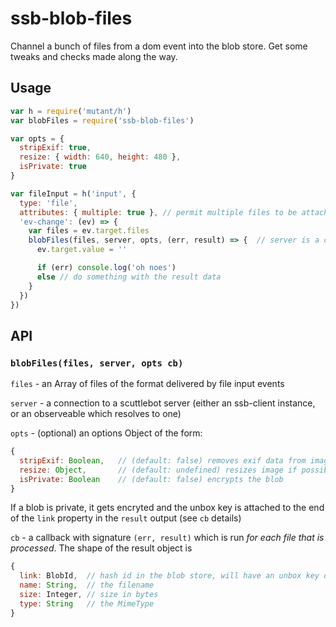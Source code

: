 # ssb-blob-files

Channel a bunch of files from a dom event into the blob store.
Get some tweaks and checks made along the way.

## Usage

```js
var h = require('mutant/h')
var blobFiles = require('ssb-blob-files')

var opts = {
  stripExif: true,
  resize: { width: 640, height: 480 },
  isPrivate: true
}

var fileInput = h('input', {
  type: 'file',
  attributes: { multiple: true }, // permit multiple files to be attached
  'ev-change': (ev) => {
    var files = ev.target.files
    blobFiles(files, server, opts, (err, result) => {  // server is a connection to scuttlebutt server
      ev.target.value = ''

      if (err) console.log('oh noes') 
      else // do something with the result data
    }
  })
})
```

## API

### `blobFiles(files, server, opts cb)`

`files` - an Array of files of the format delivered by file input events

`server` - a connection to a scuttlebot server (either an ssb-client instance, or an observeable which resolves to one)

`opts` - (optional) an options Object of the form:

```js
{
  stripExif: Boolean,   // (default: false) removes exif data from images (geo-location, camera meta data, etc)
  resize: Object,       // (default: undefined) resizes image if possible. Expected properties: width, height
  isPrivate: Boolean    // (default: false) encrypts the blob
}
```

If a blob is private, it gets encryted and the unbox key is attached to the end of the `link` property in the `result` output (see `cb` details)

`cb` - a callback with signature `(err, result)` which is run _for each file that is processed_.
The shape of the result object is

```js
{
  link: BlobId,  // hash id in the blob store, will have an unbox key on the end if isPrivate was true
  name: String,  // the filename
  size: Integer, // size in bytes
  type: String   // the MimeType
}
```
